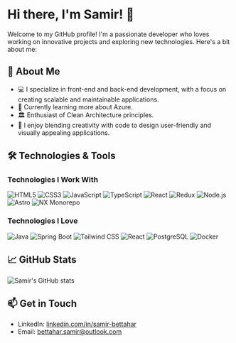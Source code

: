 # Hi there, I'm Samir! 👋

Welcome to my GitHub profile! I'm a passionate developer who loves working on innovative projects and exploring new technologies. Here's a bit about me:

## 🚀 About Me

- 💻 I specialize in front-end and back-end development, with a focus on creating scalable and maintainable applications.
- 🌱 Currently learning more about Azure.
- 🏛️ Enthusiast of Clean Architecture principles.
- 🎨 I enjoy blending creativity with code to design user-friendly and visually appealing applications.

## 🛠️ Technologies & Tools

### Technologies I Work With
![HTML5](https://img.shields.io/badge/HTML5-E34F26?style=for-the-badge&logo=html5&logoColor=white)
![CSS3](https://img.shields.io/badge/CSS3-1572B6?style=for-the-badge&logo=css3&logoColor=white)
![JavaScript](https://img.shields.io/badge/JavaScript-F7DF1E?style=for-the-badge&logo=javascript&logoColor=black)
![TypeScript](https://img.shields.io/badge/TypeScript-007ACC?style=for-the-badge&logo=typescript&logoColor=white)
![React](https://img.shields.io/badge/React-20232A?style=for-the-badge&logo=react&logoColor=61DAFB)
![Redux](https://img.shields.io/badge/Redux-764ABC?style=for-the-badge&logo=redux&logoColor=white)
![Node.js](https://img.shields.io/badge/Node.js-339933?style=for-the-badge&logo=nodedotjs&logoColor=white)
![Astro](https://img.shields.io/badge/Astro-FF5A03?style=for-the-badge&logo=astro&logoColor=white)
![NX Monorepo](https://img.shields.io/badge/NX-143055?style=for-the-badge&logo=nx&logoColor=white)

### Technologies I Love
![Java](https://img.shields.io/badge/Java-007396?style=for-the-badge&logo=java&logoColor=white)
![Spring Boot](https://img.shields.io/badge/Spring_Boot-6DB33F?style=for-the-badge&logo=spring-boot&logoColor=white)
![Tailwind CSS](https://img.shields.io/badge/Tailwind_CSS-38B2AC?style=for-the-badge&logo=tailwind-css&logoColor=white)
![React](https://img.shields.io/badge/React-20232A?style=for-the-badge&logo=react&logoColor=61DAFB)
![PostgreSQL](https://img.shields.io/badge/PostgreSQL-336791?style=for-the-badge&logo=postgresql&logoColor=white)
![Docker](https://img.shields.io/badge/Docker-2496ED?style=for-the-badge&logo=docker&logoColor=white)

## 📈 GitHub Stats

![Samir's GitHub stats](https://github-readme-stats.vercel.app/api?username=samir1498&show_icons=true&theme=radical)

## 📫 Get in Touch

- LinkedIn: [linkedin.com/in/samir-bettahar](https://www.linkedin.com/in/samir-bettahar/)
- Email: bettahar.samir@outlook.com
